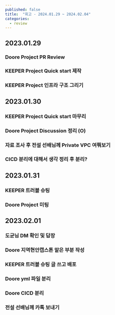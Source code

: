 ```yaml
---
published: false
title:  "회고 - 2024.01.29 ~ 2024.02.04"
categories:
  - review
---
```


## 2023.01.29

### Doore Project PR Review

### KEEPER Project Quick start 제작

### KEEPER Project 인프라 구조 그리기

## 2023.01.30 

### KEEPER Project Quick start 마무리

### Doore Project Discussion 정리 (O)

### 자료 조사 후 전설 선배님께 Private VPC 여쭤보기

### CICD 분리에 대해서 생각 정리 후 분리?

## 2023.01.31 

### KEEPER 트러블 슈팅

### Doore Project 미팅

## 2023.02.01

### 도균님 DM 확인 및 답장

### Doore 지역현안캡스톤 맡은 부분 작성

### KEEPER 트러블 슈팅 글 쓰고 배포

### Doore yml 파일 분리

### Doore CICD 분리

### 전설 선배님께 카톡 보내기